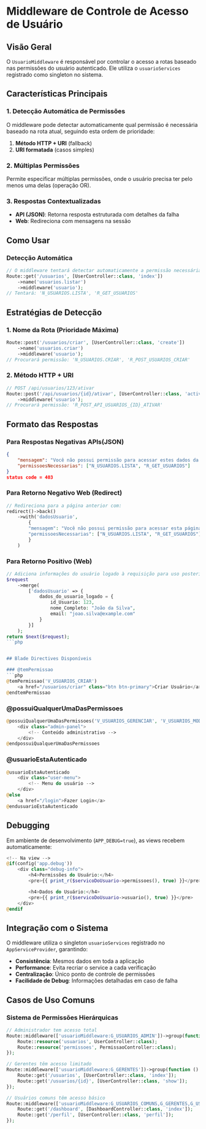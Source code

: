 # Middleware de Controle de Acesso de Usuário

## Visão Geral

O `UsuarioMiddleware` é responsável por controlar o acesso a rotas baseado nas permissões do usuário autenticado. Ele utiliza o `usuarioServices` registrado como singleton no sistema.

## Características Principais

### 1. **Detecção Automática de Permissões**
O middleware pode detectar automaticamente qual permissão é necessária baseado na rota atual, seguindo esta ordem de prioridade:

1. **Método HTTP + URI** (fallback)
2. **URI formatada** (casos simples)

### 2. **Múltiplas Permissões**
Permite especificar múltiplas permissões, onde o usuário precisa ter pelo menos uma delas (operação OR).

### 3. **Respostas Contextualizadas**
- **API (JSON)**: Retorna resposta estruturada com detalhes da falha
- **Web**: Redireciona com mensagens na sessão

## Como Usar

### Detecção Automática
```php
// O middleware tentará detectar automaticamente a permissão necessária
Route::get('/usuarios', [UserController::class, 'index'])
    ->name('usuarios.listar')
    ->middleware('usuario');
// Tentará: 'N_USUARIOS.LISTA', 'R_GET_USUARIOS'
```


## Estratégias de Detecção

### 1. Nome da Rota (Prioridade Máxima)
```php
Route::post('/usuarios/criar', [UserController::class, 'create'])
    ->name('usuarios.criar')
    ->middleware('usuario');
// Procurará permissão: 'N_USUARIOS.CRIAR', 'R_POST_USUARIOS_CRIAR'
```


### 2. Método HTTP + URI
```php
// POST /api/usuarios/123/ativar
Route::post('/api/usuarios/{id}/ativar', [UserController::class, 'activate'])
    ->middleware('usuario');
// Procurará permissão: 'R_POST_API_USUARIOS_{ID}_ATIVAR'
```



## Formato das Respostas

### Para Respostas Negativas APIs(JSON) 
```json
{
    "mensagem": "Você não possui permissão para acessar estes dados da API: /api/usuarios/123/ativar",
    "permissoesNecessarias": ["N_USUARIOS.LISTA", "R_GET_USUARIOS"]
}    
status code = 403
```

### Para Retorno Negativo  Web (Redirect)
```php
// Redireciona para a página anterior com:
redirect()->back()
    ->with('dadosUsuario', 
        {
        "mensagem": "Você não possui permissão para acessar esta página.",
        "permissoesNecessarias": ["N_USUARIOS.LISTA", "R_GET_USUARIOS"],
        }
    )
```

### Para Retorno Positivo (Web)
```php
// Adiciona informações do usuário logado à requisição para uso posterior
$request
    ->merge(
        ['dadosUsuario' => {
            dados_do_usuario_logado = {
                id_Usuario: 123,
                nome_Completo: "João da Silva",
                email: "joao.silva@example.com"
            }
        }]
    );
return $next($request);
```php


## Blade Directives Disponíveis

### @temPermissao
```php
@temPermissao('V_USUARIOS_CRIAR')
    <a href="/usuarios/criar" class="btn btn-primary">Criar Usuário</a>
@endtemPermissao
```

### @possuiQualquerUmaDasPermissoes
```php
@possuiQualquerUmaDasPermissoes('V_USUARIOS_GERENCIAR', 'V_USUARIOS_MODERAR')
    <div class="admin-panel">
        <!-- Conteúdo administrativo -->
    </div>
@endpossuiQualquerUmaDasPermissoes
```

### @usuarioEstaAutenticado
```php
@usuarioEstaAutenticado
    <div class="user-menu">
        <!-- Menu do usuário -->
    </div>
@else
    <a href="/login">Fazer Login</a>
@endusuarioEstaAutenticado
```

## Debugging

Em ambiente de desenvolvimento (`APP_DEBUG=true`), as views recebem automaticamente:


```php
<!-- Na view -->
@if(config('app.debug'))
    <div class="debug-info">
        <h4>Permissões do Usuário:</h4>
        <pre>{{ print_r($servicoDoUsuario->permissoes(), true) }}</pre>

        <h4>Dados do Usuário:</h4>
        <pre>{{ print_r($servicoDoUsuario->usuario(), true) }}</pre>
    </div>
@endif
```


## Integração com o Sistema

O middleware utiliza o singleton `usuarioServices` registrado no `AppServiceProvider`, garantindo:

- **Consistência**: Mesmos dados em toda a aplicação
- **Performance**: Evita recriar o service a cada verificação
- **Centralização**: Único ponto de controle de permissões
- **Facilidade de Debug**: Informações detalhadas em caso de falha

## Casos de Uso Comuns

### Sistema de Permissões Hierárquicas
```php
// Administrador tem acesso total
Route::middleware(['usuarioMiddleware:G_USUARIOS_ADMIN'])->group(function () {
    Route::resource('usuarios', UserController::class);
    Route::resource('permissoes', PermissaoController::class);
});

// Gerentes têm acesso limitado
Route::middleware(['usuarioMiddleware:G_GERENTES'])->group(function () {
    Route::get('/usuarios', [UserController::class, 'index']);
    Route::get('/usuarios/{id}', [UserController::class, 'show']);
});

// Usuários comuns têm acesso básico
Route::middleware(['usuarioMiddleware:G_USUARIOS_COMUNS,G_GERENTES,G_USUARIOS_ADMIN'])->group(function () {
    Route::get('/dashboard', [DashboardController::class, 'index']);
    Route::get('/perfil', [UserController::class, 'perfil']);
});
```

